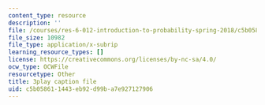 ```yaml
---
content_type: resource
description: ''
file: /courses/res-6-012-introduction-to-probability-spring-2018/c5b058611443eb92d99ba7e927127906_MPRKc4UPoJk.srt
file_size: 10982
file_type: application/x-subrip
learning_resource_types: []
license: https://creativecommons.org/licenses/by-nc-sa/4.0/
ocw_type: OCWFile
resourcetype: Other
title: 3play caption file
uid: c5b05861-1443-eb92-d99b-a7e927127906
---
```

